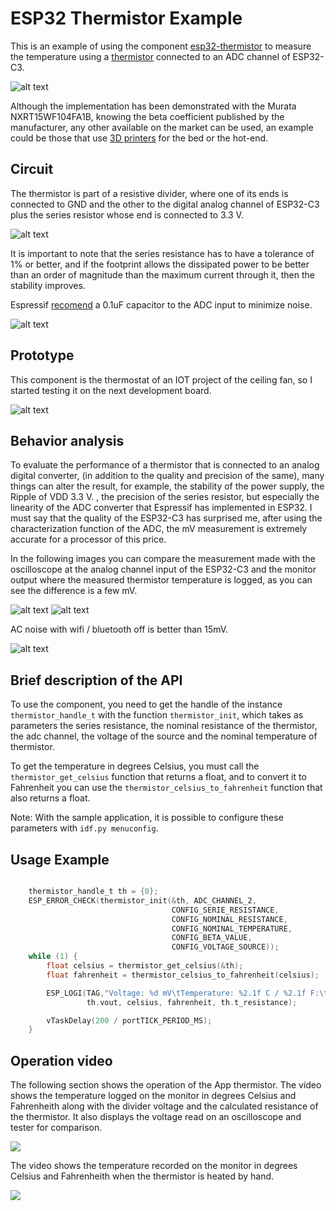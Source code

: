 # ESP32 Thermistor Example

This is an example of using the component [esp32-thermistor](https://github.com/jjsch-dev/esp32-thermistor/tree/master/components/esp32-thermistor) to measure the temperature using a [thermistor](https://www.murata.com/~/media/Webrenewal/Support/library/catalog/products/thermistor/ntc/r44e.ashx?la=en-us) connected to an ADC channel of ESP32-C3.

![alt text](images/NXRT15WF104FA1B.png)

Although the implementation has been demonstrated with the Murata NXRT15WF104FA1B, knowing the beta coefficient published by the manufacturer, any other available on the market can be used, an example could be those that use [3D printers](https://reprap.org/wiki/Thermistor) for the bed or the hot-end.

## Circuit

The thermistor is part of a resistive divider, where one of its ends is connected to GND and the other to the digital analog channel of ESP32-C3 plus the series resistor whose end is connected to 3.3 V.

![alt text](images/Schematic.png)

It is important to note that the series resistance has to have a tolerance of 1% or better, and if the footprint allows the dissipated power to be better than an order of magnitude than the maximum current through it, then the stability improves.

Espressif [recomend](https://docs.espressif.com/projects/esp-idf/en/latest/esp32/api-reference/peripherals/adc.html) a 0.1uF capacitor to the ADC input to minimize noise.

![alt text](images/adc-noise-graph.png)

## Prototype 

This component is the thermostat of an IOT project of the ceiling fan, so I started testing it on the next development board.

![alt text](images/pcb_proto_1.png)

## Behavior analysis

To evaluate the performance of a thermistor that is connected to an analog digital converter, (in addition to the quality and precision of the same), many things can alter the result, for example, the stability of the power supply, the Ripple of VDD 3.3 V. , the precision of the series resistor, but especially the linearity of the ADC converter that Espressif has implemented in ESP32.
I must say that the quality of the ESP32-C3 has surprised me, after using the characterization function of the ADC, the mV measurement is extremely accurate for a processor of this price.

In the following images you can compare the measurement made with the oscilloscope at the analog channel input of the ESP32-C3 and the monitor output where the measured thermistor temperature is logged, as you can see the difference is a few mV.

![alt text](images/TEK_930mv.png)
![alt text](images/monitor_935mv.png)

AC noise with wifi / bluetooth off is better than 15mV.

![alt text](images/TEK_noise.png)

## Brief description of the API
To use the component, you need to get the handle of the instance `thermistor_handle_t` with the function `thermistor_init`, which takes as parameters the series resistance, the nominal resistance of the thermistor, the adc channel, the voltage of the source and the nominal temperature of thermistor.

To get the temperature in degrees Celsius, you must call the `thermistor_get_celsius` function that returns a float, and to convert it to Fahrenheit you can use the `thermistor_celsius_to_fahrenheit` function that also returns a float.

Note: With the sample application, it is possible to configure these parameters with `idf.py menuconfig`.

Usage Example
----------------
```c

    thermistor_handle_t th = {0};
    ESP_ERROR_CHECK(thermistor_init(&th, ADC_CHANNEL_2, 
                                    CONFIG_SERIE_RESISTANCE, 
                                    CONFIG_NOMINAL_RESISTANCE, 
                                    CONFIG_NOMINAL_TEMPERATURE,
                                    CONFIG_BETA_VALUE, 
                                    CONFIG_VOLTAGE_SOURCE));
    while (1) {
        float celsius = thermistor_get_celsius(&th);
        float fahrenheit = thermistor_celsius_to_fahrenheit(celsius);

        ESP_LOGI(TAG,"Voltage: %d mV\tTemperature: %2.1f C / %2.1f F:\tResistance: %.0f ohm", 
                 th.vout, celsius, fahrenheit, th.t_resistance);

        vTaskDelay(200 / portTICK_PERIOD_MS);
    }
```
## Operation video
The following section shows the operation of the App thermistor. The video shows the temperature logged on the monitor in degrees Celsius and Fahrenheith along with the divider voltage and the calculated resistance of the thermistor. It also displays the voltage read on an oscilloscope and tester for comparison.

![](images/temp_test.gif)

The video shows the temperature recorded on the monitor in degrees Celsius and Fahrenheith when the thermistor is heated by hand.


![](images/visual_code_temp.gif)

